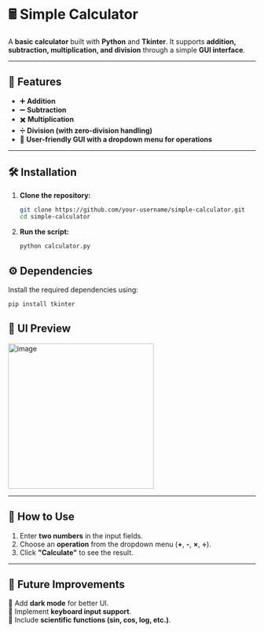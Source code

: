 # 🖩 Simple Calculator  

A **basic calculator** built with **Python** and **Tkinter**. It supports **addition, subtraction, multiplication, and division** through a simple **GUI interface**.

---

## 🚀 Features  

- ➕ **Addition**  
- ➖ **Subtraction**  
- ✖️ **Multiplication**  
- ➗ **Division (with zero-division handling)**  
- 🎨 **User-friendly GUI with a dropdown menu for operations**  

---

## 🛠 Installation  

1. **Clone the repository:**  
   ```bash
   git clone https://github.com/your-username/simple-calculator.git
   cd simple-calculator
   ```

2. **Run the script:**  
   ```bash
   python calculator.py
   ```


## ⚙️ Dependencies  

Install the required dependencies using:  
```bash
pip install tkinter
```


## 🎨 UI Preview  

<img width="296" alt="image" src="https://github.com/user-attachments/assets/2e68ea7b-7b90-44a0-bf4a-792b9bd7486f" />
 

---

## 🔧 How to Use  

1. Enter **two numbers** in the input fields.  
2. Choose an **operation** from the dropdown menu (**+**, **-**, **×**, **÷**).  
3. Click **"Calculate"** to see the result.  

---

## 📌 Future Improvements  

🔹 Add **dark mode** for better UI.  
🔹 Implement **keyboard input support**.  
🔹 Include **scientific functions (sin, cos, log, etc.)**.  
